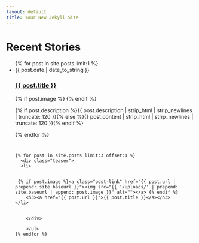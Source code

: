 ```yaml
---
layout: default
title: Your New Jekyll Site
---
```

<style>
.teasers {
	margin: 40px 0 0 0;
}

.teaser {
	float: left;
	width: 33%;
	box-sizing: border-box;
	padding: 0 30px;
	height: 450px;
}

@media only screen and (max-device-width : 500px) {
  .teaser {
    float: none;
    position: static;
    width: auto;
    height: auto;
  }
  
  </style>

<div id="articles">
  <h1 class="pageTitle">Recent Stories</h1>
  <ul class="posts noList">
    {% for post in site.posts limit:1 %}
      <li>
      	<span class="date">{{ post.date | date_to_string }}</span>
      	<h3><a href="{{ post.url }}">{{ post.title }}</a></h3>
	 {% if post.image %}<a class="post-link" href="{{ post.url | prepend: site.baseurl }}"><img src="{{ '/uploads/' | prepend: site.baseurl | append: post.image }}" alt=""></a> {% endif %}
      	<p class="description">{% if post.description %}{{ post.description  | strip_html | strip_newlines | truncate: 120 }}{% else %}{{ post.content | strip_html | strip_newlines | truncate: 120 }}{% endif %}</p>
      </li>
    {% endfor %}
    </ul>
  <div class="teasers">
  <ul class="posts noList">

    
    {% for post in site.posts limit:3 offset:1 %}
      <div class="teaser">
      <li>

      
	 {% if post.image %}<a class="post-link" href="{{ post.url | prepend: site.baseurl }}"><img src="{{ '/uploads/' | prepend: site.baseurl | append: post.image }}" alt=""></a> {% endif %}
      	<h3><a href="{{ post.url }}">{{ post.title }}</a></h3>      </li>

  
        </div>      

        </ul>
    {% endfor %}
 
  </div>

</div>

